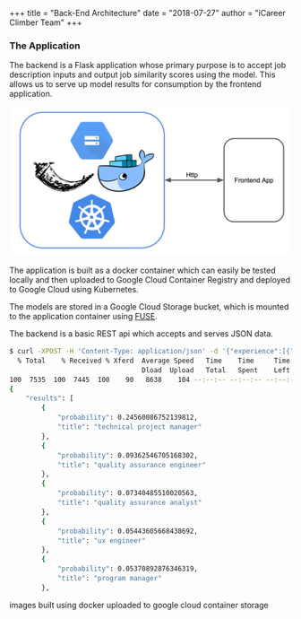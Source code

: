 +++
title = "Back-End Architecture"
date = "2018-07-27"
author = "iCareer Climber Team"
+++

### The Application

The backend is a Flask application whose primary purpose is to accept job description inputs and output job similarity scores using the model.  This allows us to serve up model results for consumption by the frontend application.

![Backend Architecture](images_folder/Backend-arch.png "Backend Architecture")

The application is built as a docker container which can easily be tested locally and then uploaded to Google Cloud Container Registry and deployed to Google Cloud using Kubernetes.

The models are stored in a Google Cloud Storage bucket, which is mounted to the application container using [FUSE](https://cloud.google.com/storage/docs/gcs-fuse).

The backend is a basic REST api which accepts and serves JSON data.

```bash
$ curl -XPOST -H 'Content-Type: application/json' -d '{"experience":[{"description": "organizing projects with agile and scrum methodologies"}]}' 35.230.26.112/model/similar_jobs | python -m json.tool | head -22
  % Total    % Received % Xferd  Average Speed   Time    Time     Time  Current
                                 Dload  Upload   Total   Spent    Left  Speed
100  7535  100  7445  100    90   8638    104 --:--:-- --:--:-- --:--:--  8636
{
    "results": [
        {
            "probability": 0.24560086752139812,
            "title": "technical project manager"
        },
        {
            "probability": 0.09362546705168302,
            "title": "quality assurance engineer"
        },
        {
            "probability": 0.07340485510020563,
            "title": "quality assurance analyst"
        },
        {
            "probability": 0.05443605668438692,
            "title": "ux engineer"
        },
        {
            "probability": 0.05370892876346319,
            "title": "program manager"
        },
```

images built using docker
uploaded to google cloud container storage
